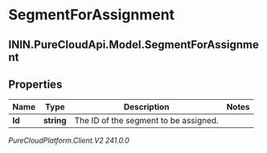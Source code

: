 # SegmentForAssignment

## ININ.PureCloudApi.Model.SegmentForAssignment

## Properties

|Name | Type | Description | Notes|
|------------ | ------------- | ------------- | -------------|
| **Id** | **string** | The ID of the segment to be assigned. | |



_PureCloudPlatform.Client.V2 241.0.0_
